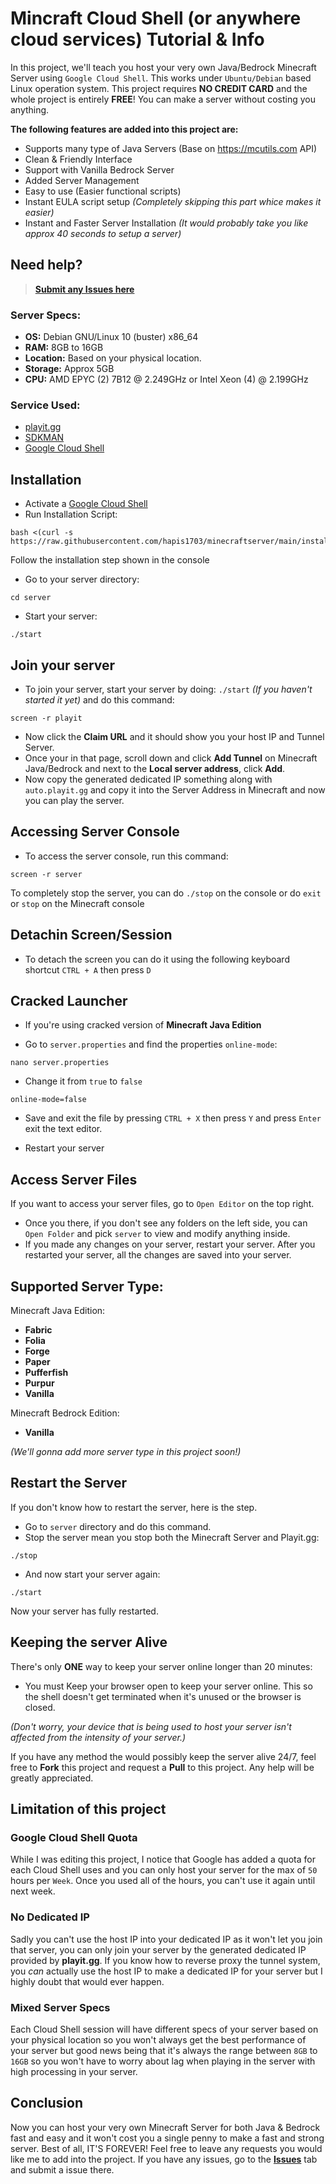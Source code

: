 # Mincraft Cloud Shell (or anywhere cloud services) Tutorial & Info

In this project, we'll teach you host your very own Java/Bedrock Minecraft Server using `Google Cloud Shell`. This works under `Ubuntu/Debian` based Linux operation system. This project requires **NO CREDIT CARD** and the whole project is entirely **FREE**! You can make a server without costing you anything.

**The following features are added into this project are:**

- Supports many type of Java Servers (Base on https://mcutils.com API)
- Clean & Friendly Interface
- Support with Vanilla Bedrock Server
- Added Server Management
- Easy to use (Easier functional scripts)
- Instant EULA script setup _(Completely skipping this part whice makes it easier)_
- Instant and Faster Server Installation _(It would probably take you like approx 40 seconds to setup a server)_

## Need help?

> [**Submit any Issues here**](https://github.com/hapis1703/minecraftserver/issues)

### Server Specs:

- **OS:** Debian GNU/Linux 10 (buster) x86_64
- **RAM:** 8GB to 16GB
- **Location:** Based on your physical location.
- **Storage:** Approx 5GB
- **CPU:** AMD EPYC (2) 7B12 @ 2.249GHz or Intel Xeon (4) @ 2.199GHz

### Service Used:

- [playit.gg](https://playit.gg)
- [SDKMAN](https://sdkman.io)
- [Google Cloud Shell](https://cloud.google.com/shell)

## Installation

- Activate a [Google Cloud Shell](https://cloud.google.com/shell)
- Run Installation Script:

```
bash <(curl -s https://raw.githubusercontent.com/hapis1703/minecraftserver/main/install)
```

Follow the installation step shown in the console

- Go to your server directory:

```
cd server
```

- Start your server:

```
./start
```

## Join your server

- To join your server, start your server by doing: `./start` _(If you haven't started it yet)_ and do this command:

```
screen -r playit
```

- Now click the **Claim URL** and it should show you your host IP and Tunnel Server.
- Once your in that page, scroll down and click **Add Tunnel** on Minecraft Java/Bedrock and next to the **Local server address**, click **Add**.
- Now copy the generated dedicated IP something along with `auto.playit.gg` and copy it into the Server Address in Minecraft and now you can play the server.

## Accessing Server Console

- To access the server console, run this command:

```
screen -r server
```

To completely stop the server, you can do `./stop` on the console or do `exit` or `stop` on the Minecraft console

## Detachin Screen/Session

- To detach the screen you can do it using the following keyboard shortcut
  `CTRL + A` then press `D`

## Cracked Launcher

- If you're using cracked version of **Minecraft Java Edition**

- Go to `server.properties` and find the properties `online-mode`:

```
nano server.properties
```

- Change it from `true` to `false`

```
online-mode=false
```

- Save and exit the file by pressing `CTRL + X` then press `Y` and press `Enter` exit the text editor.

- Restart your server

## Access Server Files

If you want to access your server files, go to `Open Editor` on the top right.

- Once you there, if you don't see any folders on the left side, you can `Open Folder` and pick `server` to view and modify anything inside.
- If you made any changes on your server, restart your server.
  After you restarted your server, all the changes are saved into your server.

## Supported Server Type:

Minecraft Java Edition:

- **Fabric**
- **Folia**
- **Forge**
- **Paper**
- **Pufferfish**
- **Purpur**
- **Vanilla**

Minecraft Bedrock Edition:

- **Vanilla**

_(We'll gonna add more server type in this project soon!)_

## Restart the Server

If you don't know how to restart the server, here is the step.

- Go to `server` directory and do this command.
- Stop the server mean you stop both the Minecraft Server and Playit.gg:

```
./stop
```

- And now start your server again:

```
./start
```

Now your server has fully restarted.

## Keeping the server Alive

There's only **ONE** way to keep your server online longer than 20 minutes:

- You must Keep your browser open to keep your server online. This so the shell doesn't get terminated when it's unused or the browser is closed.

_(Don't worry, your device that is being used to host your server isn't affected from the intensity of your server.)_

If you have any method the would possibly keep the server alive 24/7, feel free to **Fork** this project and request a **Pull** to this project. Any help will be greatly appreciated.

## Limitation of this project

### Google Cloud Shell Quota

While I was editing this project, I notice that Google has added a quota for each Cloud Shell uses and you can only host your server for the max of `50` hours per `Week`.
Once you used all of the hours, you can't use it again until next week.

### No Dedicated IP

Sadly you can't use the host IP into your dedicated IP as it won't let you join that server, you can only join your server by the generated dedicated IP provided by **playit.gg**. If you know how to reverse proxy the tunnel system, you _can_ actually use the host IP to make a dedicated IP for your server but I highly doubt that would ever happen.

### Mixed Server Specs

Each Cloud Shell session will have different specs of your server based on your physical location so you won't always get the best performance of your server but good news being that it's always the range between `8GB` to `16GB` so you won't have to worry about lag when playing in the server with high processing in your server.

## Conclusion

Now you can host your very own Minecraft Server for both Java & Bedrock fast and easy and it won't cost you a single penny to make a fast and strong server. Best of all, IT'S FOREVER! Feel free to leave any requests you would like me to add into the project. If you have any issues, go to the [**Issues**](https://github.com/hapis1703/minecraftserver/issues) tab and submit a issue there.

